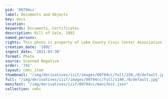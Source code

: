 ```yaml
---
pid: '00794cc'
label: Documents and Objects
key: docs
location: 
keywords: Documents, Certificates
description: Bill of Sale, 1892
named_persons: 
rights: This photo is property of Lake County Civic Center Association.
creation_date: '1892'
ingest_date: '2021-03-30'
format: Photo
source: Scanned Negative
order: '741'
layout: cmhc_item
thumbnail: "/img/derivatives/iiif/images/00794cc/full/250,/0/default.jpg"
full: "/img/derivatives/iiif/images/00794cc/full/1140,/0/default.jpg"
manifest: "/img/derivatives/iiif/00794cc/manifest.json"
collection: cmhc
---
```

